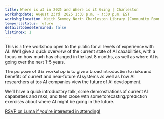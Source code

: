 ```yaml
---
title: Where is AI in 2025 and Where is it Going | Charleston
workshopdate: August 23rd, 2025 1:30 p.m. - 3:30 p.m. EST
workshoplocation: Keith Summey North Charleston Library (Community Room A), 3503 Rivers Ave, North Charleston, SC 29405
temporalstatus: future
detailstobedetermined: false
listindex: 1
---
```

This is a free workshop open to the public for all levels of experience with AI. We’ll give a quick overview of the current state of AI capabilities, with a focus on how much has changed in the last 8 months, as well as where AI is going over the next 1-5 years.

The purpose of this workshop is to give a broad introduction to risks and benefits of current and near-future AI systems as well as how AI researchers at top AI companies view the future of AI development.

We’ll have a quick introductory talk, some demonstrations of current AI capabilities and risks, and then close with some forecasting/prediction exercises about where AI might be going in the future.

[RSVP on Luma if you're interested in attending!](https://lu.ma/96g8mrbf)
